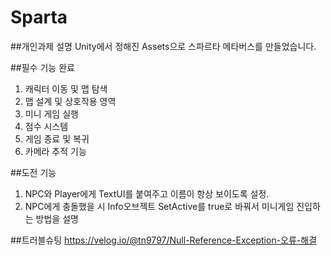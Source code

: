 # Sparta

##개인과제 설명
Unity에서 정해진 Assets으로 스파르타 메타버스를 만들었습니다.

##필수 기능 완료
1. 캐릭터 이동 및 맵 탐색
2. 맵 설계 및 상호작용 영역
3. 미니 게임 실행
4. 점수 시스템
5. 게임 종료 및 복귀
6. 카메라 추적 기능

##도전 기능 
1. NPC와 Player에게 TextUI를 붙여주고 이름이 항상 보이도록 설정.
2. NPC에게 충돌했을 시 Info오브젝트 SetActive를 true로 바꿔서
   미니게임 진입하는 방법을 설명

##트러블슈팅
https://velog.io/@tn9797/Null-Reference-Exception-오류-해결
